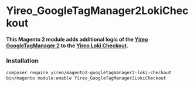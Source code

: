 # Yireo_GoogleTagManager2LokiCheckout

**This Magento 2 module adds additional logic of the [Yireo GoogleTagManager 2](https://github.com/yireo/Yireo_GoogleTagManager2) to the [Yireo Loki Checkout](https://loki-checkout.com/).**

### Installation
```bash
composer require yireo/magento2-googletagmanager2-loki-checkout
bin/magento module:enable Yireo_GoogleTagManager2LokiCheckout
```
